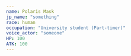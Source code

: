 ```yaml
---
name: Polaris Mask
jp_name: "something"
race: human
occupation: "University student (Part-timer)"
voice_actor: "someone"
HP: 100
ATK: 100
---
```

